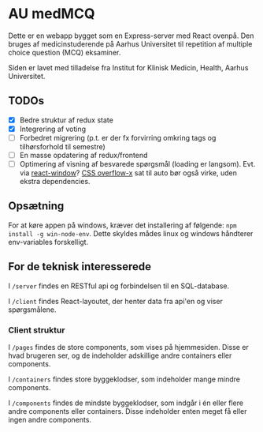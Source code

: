 # AU medMCQ

Dette er en webapp bygget som en Express-server med React ovenpå. Den bruges af medicinstuderende på Aarhus Universitet til repetition af multiple choice question (MCQ) eksaminer.

Siden er lavet med tilladelse fra Institut for Klinisk Medicin, Health, Aarhus Universitet.

## TODOs

- [x] Bedre struktur af redux state
- [x] Integrering af voting
- [ ] Forbedret migrering (p.t. er der fx forvirring omkring tags og tilhørsforhold til semestre)
- [ ] En masse opdatering af redux/frontend
- [ ] Optimering af visning af besvarede spørgsmål (loading er langsom). Evt. via [react-window](https://github.com/bvaughn/react-window)? [CSS overflow-x](https://www.w3schools.com/cssref/css3_pr_overflow-x.asp) sat til auto bør også virke, uden ekstra dependencies.

## Opsætning

For at køre appen på windows, kræver det installering af følgende: `npm install -g win-node-env`. Dette skyldes mådes linux og windows håndterer env-variables forskelligt.

## For de teknisk interesserede

I `/server` findes en RESTful api og forbindelsen til en SQL-database.

I `/client` findes React-layoutet, der henter data fra api'en og viser spørgsmålene.

### Client struktur

I `/pages` findes de store components, som vises på hjemmesiden. Disse er hvad brugeren ser, og de indeholder adskillige andre containers eller components.

I `/containers` findes store byggeklodser, som indeholder mange mindre components.

I `/components` findes de mindste byggeklodser, som indgår i én eller flere andre components eller containers. Disse indeholder enten meget få eller ingen andre components.
